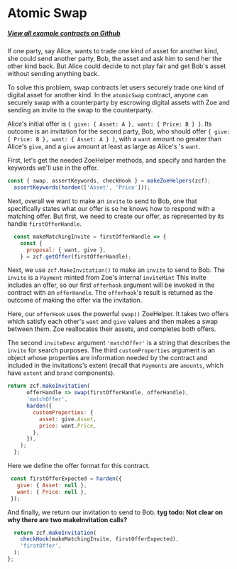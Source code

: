 # Atomic Swap

<Zoe-Version/>

##### [View all example contracts on Github](https://github.com/Agoric/agoric-sdk/tree/master/packages/zoe/src/contracts)

If one party, say Alice, wants to trade one kind of asset for another kind, 
she could send another party, Bob, the asset and ask him to send her the other
kind back. But Alice could decide to not play fair and get Bob's asset without
sending anything back. 

To solve this problem, swap contracts let users securely trade one kind of 
digital asset for another kind. In the `atomicSwap` contract, anyone can securely 
swap with a counterparty by escrowing digital assets with Zoe and sending an invite 
to the swap to the counterparty.

Alice's initial offer is `{ give: { Asset: A }, want: { Price: B } }`.
Its outcome is an invitation for the second party, Bob, who should offer
`{ give: { Price: B }, want: { Asset: A } }`, with a `want`
amount no greater than Alice's `give`, and a `give` amount at least as
large as Alice's 's `want`.

First, let's get the needed ZoeHelper methods, and specify and harden the 
keywords we'll use in the offer. 
```js
const { swap, assertKeywords, checkHook } = makeZoeHelpers(zcf);
  assertKeywords(harden(['Asset', 'Price']));
```
Next, overall we want to make an `invite` to send to Bob, one that
specifically states what our offer is so he knows how to respond 
with a matching offer. But first, we need to create our offer, as
represented by its handle `firstOfferHandle`.
```js
  const makeMatchingInvite = firstOfferHandle => {
    const {
      proposal: { want, give },
    } = zcf.getOffer(firstOfferHandle);
```
Next, we use `zcf.MakeInvitation()` to make an `invite` to send to Bob. The
`invite` is a `Payment` minted from Zoe's internal `inviteMint` This
invite includes an offer, so our first `offerhook` argument will be invoked in the
contract with an `offerHandle`. The `offerhook`'s result is returned as the outcome
of making the offer via the invitation.

Here, our `offerHook` uses the powerful `swap()` ZoeHelper. It takes
two offers which satisfy each other's `want` and `give` values and then
makes a swap between them. Zoe reallocates their assets, and completes both
offers.

The second `inviteDesc` argument `'matchOffer'` is a string that describes the `invite` for search purposes.
The third `customProperties` argument is an object whose properties are information needed
by the contract and included in the invitations's extent (recall that `Payments` are `amounts`, which 
have `extent` and `brand` components).
```js
return zcf.makeInvitation(
      offerHandle => swap(firstOfferHandle, offerHandle),
      'matchOffer',
      harden({
        customProperties: {
          asset: give.Asset,
          price: want.Price,
        },
      }),
    );
  };
```
Here we define the offer format for this contract.
 ```js 
  const firstOfferExpected = harden({
    give: { Asset: null },
    want: { Price: null },
  });
```
And finally, we return our invitation to send to Bob. **tyg todo: Not clear on why there are two makeInvitation calls?**
```js
  return zcf.makeInvitation(
    checkHook(makeMatchingInvite, firstOfferExpected),
    'firstOffer',
  );
};
```
